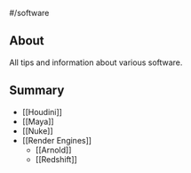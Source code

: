 #/software 

## About

All tips and information about various software.

## Summary

- [[Houdini]]
- [[Maya]]
- [[Nuke]]
- [[Render Engines]]
	- [[Arnold]]
	- [[Redshift]]